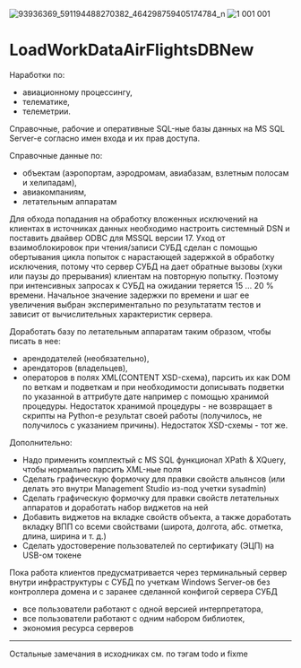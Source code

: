 ![93936369_591194488270382_464298759405174784_n](https://user-images.githubusercontent.com/104857185/167257457-d5fc8393-4bdc-4391-a76d-9b2b73490016.jpg)
![1 001 001](https://user-images.githubusercontent.com/104857185/167037090-9cd548c0-9643-4903-adce-13e2a039226d.jpg)
# LoadWorkDataAirFlightsDBNew

Наработки по:
 - авиационному процессингу,
 - телематике,
 - телеметрии.

Справочные, рабочие и оперативные SQL-ные базы данных на MS SQL Server-е согласно имен входа и их прав доступа.

Справочные данные по:
  - объектам (аэропортам, аэродромам, авиабазам, взлетным полосам и хелипадам),
  - авиакомпаниям,
  - летательным аппаратам
 
Для обхода попадания на обработку вложенных исключений на клиентах в источниках данных необходимо настроить системный DSN и поставить двайвер ODBC для MSSQL версии 17.
Уход от взаимоблокировок при чтения/записи СУБД сделан с помощью обертывания цикла попыток с нарастающей задержкой в обработку исключения, потому что сервер СУБД на дает обратные вызовы (хуки или паузы до прерывания) клиентам на повторную попытку. Поэтому при интенсивных запросах к СУБД на ожидании теряется 15 ... 20 % времени. Начальное значение задержки по времени и шаг ее увеличения выбран экспериментально по результататм тестов и зависит от вычислительных характеристик сервера.

Доработать базу по летательным аппаратам таким образом, чтобы писать в нее:
 - арендодателей (необязательно),
 - арендаторов (владельцев),
 - операторов
в полях XML(CONTENT XSD-схема), парсить их как DOM по веткам и подветкам и при необходимости дописывать подветки по указанной в аттрибуте дате например с помощью хранимой процедуры.
Недостаток хранимой процедуры - не возвращает в скрипты на Python-е результат своей работы (получилось, не получилось с указанием причины).
Недостаток XSD-схемы - тот же.
 
Дополнительно:
 - Надо применить комплектый с MS SQL функционал XPath & XQuery, чтобы нормально парсить XML-ные поля
 - Сделать графическую формочку для правки свойств альянсов (или делать это внутри Management Studio из-под учетки sysadmin)
 - Сделать графическую формочку для правки свойств летательных аппаратов и доработать набор виджетов на ней
 - Добавить виджетов на вкладке свойств объекта, а также доработать вкладку ВПП со всеми свойствами (широта, долгота, абс. отметка, длина, ширина и т. д.)
 - Сделать удостоверение пользователей по сертификату (ЭЦП) на USB-ом токене

Пока работа клиентов предусматривается через терминальный сервер внутри инфраструктуры с СУБД по учеткам Windows Server-ов без контроллера домена и с заранее сделанной конфигой сервера СУБД
 - все пользователи работают с одной версией интерпретатора,
 - все пользователи работают с одним набором библиотек,
 - экономия ресурса серверов
----
Остальные замечания в исходниках см. по тэгам todo и fixme
